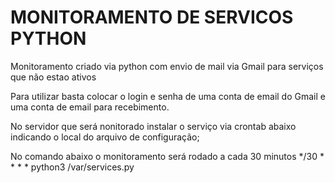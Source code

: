 # MONITORAMENTO DE SERVICOS PYTHON

Monitoramento criado via python com envio de mail via Gmail para serviços que não estao ativos

Para utilizar basta colocar o login e senha de uma conta de email do Gmail e uma conta de email para recebimento.

No servidor que será nonitorado instalar o serviço via crontab abaixo indicando o local do arquivo de configuração;


No comando abaixo o monitoramento será rodado a cada 30 minutos
*/30 * * * * python3 /var/services.py

